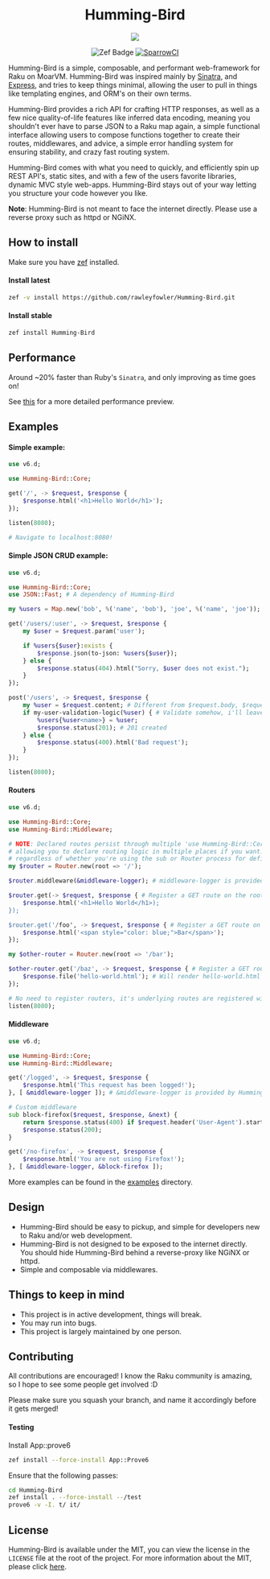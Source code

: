 <div style="text-align: center;">
<h1>Humming-Bird</h1>

<img src="https://user-images.githubusercontent.com/75388349/222969311-216081eb-fe47-4f97-bc49-d52fc8750a24.svg" />

![Zef Badge](https://raku.land/zef:rawleyfowler/Humming-Bird/badges/version?)
[![SparrowCI](https://ci.sparrowhub.io/project/gh-rawleyfowler-Humming-Bird/badge)](https://ci.sparrowhub.io)
</div>

Humming-Bird is a simple, composable, and performant web-framework for Raku on MoarVM.
Humming-Bird was inspired mainly by [Sinatra](https://sinatrarb.com), and [Express](https://expressjs.com), and tries to keep
things minimal, allowing the user to pull in things like templating engines, and ORM's on their own terms.

Humming-Bird provides a rich API for crafting HTTP responses, as well as a few nice quality-of-life features like
inferred data encoding, meaning you shouldn't ever have to parse JSON to a Raku map again, a simple functional interface
allowing users to compose functions together to create their routes, middlewares, and advice, a simple error handling system
for ensuring stability, and crazy fast routing system.

Humming-Bird comes with what you need to quickly, and efficiently spin up REST API's, static sites, 
and with a few of the users favorite libraries, dynamic MVC style web-apps. Humming-Bird stays out of your way
letting you structure your code however you like.

**Note**: Humming-Bird is not meant to face the internet directly. Please use a reverse proxy such as httpd or NGiNX.

## How to install
Make sure you have [zef](https://github.com/ugexe/zef) installed.

#### Install latest
```bash
zef -v install https://github.com/rawleyfowler/Humming-Bird.git
```

#### Install stable
```bash
zef install Humming-Bird
```

## Performance
Around ~20% faster than Ruby's `Sinatra`, and only improving as time goes on!

See [this](https://github.com/rawleyfowler/Humming-Bird/issues/43#issuecomment-1454252501) for a more detailed performance preview.

## Examples

#### Simple example:
```raku
use v6.d;

use Humming-Bird::Core;

get('/', -> $request, $response {
    $response.html('<h1>Hello World</h1>');
});

listen(8080);

# Navigate to localhost:8080!
```

#### Simple JSON CRUD example:
```raku
use v6.d;

use Humming-Bird::Core;
use JSON::Fast; # A dependency of Humming-Bird

my %users = Map.new('bob', %('name', 'bob'), 'joe', %('name', 'joe'));

get('/users/:user', -> $request, $response {
    my $user = $request.param('user');

    if %users{$user}:exists {
        $response.json(to-json: %users{$user});
    } else {
        $response.status(404).html("Sorry, $user does not exist.");
    }
});

post('/users', -> $request, $response {
    my %user = $request.content; # Different from $request.body, $request.content will do its best to decode the data to a Map.
    if my-user-validation-logic(%user) { # Validate somehow, i'll leave that up to you.
        %users{%user<name>} = %user;
        $response.status(201); # 201 created
    } else {
        $response.status(400).html('Bad request');
    }
});

listen(8080);
```

#### Routers
```raku
use v6.d;

use Humming-Bird::Core;
use Humming-Bird::Middleware;

# NOTE: Declared routes persist through multiple 'use Humming-Bird::Core' statements
# allowing you to declare routing logic in multiple places if you want. This is true
# regardless of whether you're using the sub or Router process for defining routes.
my $router = Router.new(root => '/');

$router.middleware(&middleware-logger); # middleware-logger is provided by the Middleware package

$router.get(-> $request, $response { # Register a GET route on the root of the router
    $response.html('<h1>Hello World</h1>);
});

$router.get('/foo', -> $request, $response { # Register a GET route on /foo
    $response.html('<span style="color: blue;">Bar</span>');
});

my $other-router = Router.new(root => '/bar');

$other-router.get('/baz', -> $request, $response { # Register a GET route on /bar/baz
    $response.file('hello-world.html'); # Will render hello-world.html and infer its content type
});

# No need to register routers, it's underlying routes are registered with Humming-Bird on creation.
listen(8080); 
```

#### Middleware
```raku
use v6.d;

use Humming-Bird::Core;
use Humming-Bird::Middleware;

get('/logged', -> $request, $response {
    $response.html('This request has been logged!');
}, [ &middleware-logger ]); # &middleware-logger is provided by Humming-Bird::Middleware

# Custom middleware
sub block-firefox($request, $response, &next) {
    return $response.status(400) if $request.header('User-Agent').starts-with('Mozilla');
    $response.status(200);
}

get('/no-firefox', -> $request, $response {
    $response.html('You are not using Firefox!');
}, [ &middleware-logger, &block-firefox ]);
```

More examples can be found in the [examples](https://github.com/rawleyfowler/Humming-Bird/tree/main/examples) directory.

## Design
- Humming-Bird should be easy to pickup, and simple for developers new to Raku and/or web development.
- Humming-Bird is not designed to be exposed to the internet directly. You should hide Humming-Bird behind a reverse-proxy like NGiNX or httpd.
- Simple and composable via middlewares.

## Things to keep in mind
- This project is in active development, things will break.
- You may run into bugs.
- This project is largely maintained by one person.

## Contributing
All contributions are encouraged! I know the Raku community is amazing, so I hope to see
some people get involved :D

Please make sure you squash your branch, and name it accordingly before it gets merged!

#### Testing

Install App::prove6

```bash
zef install --force-install App::Prove6
```

Ensure that the following passes:

```bash
cd Humming-Bird
zef install . --force-install --/test
prove6 -v -I. t/ it/
```

## License
Humming-Bird is available under the MIT, you can view the license in the `LICENSE` file
at the root of the project. For more information about the MIT, please click
[here](https://mit-license.org/).
